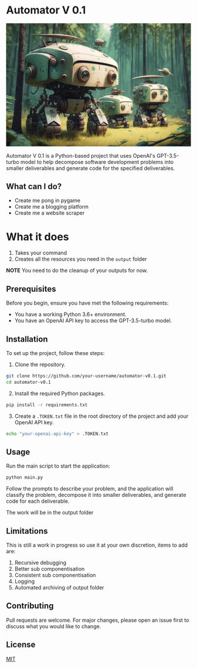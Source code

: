 # Automator V 0.1

![cover image](frontCover.png)

Automator V 0.1 is a Python-based project that uses OpenAI's GPT-3.5-turbo model to help decompose software development problems into smaller deliverables and generate code for the specified deliverables.


## What can I do?


- Create me pong in pygame
- Create me a blogging platform
- Create me a website scraper

# What it does

1. Takes your command
2. Creates all the resources you need in the `output` folder

**NOTE** You need to do the cleanup of your outputs for now.

## Prerequisites

Before you begin, ensure you have met the following requirements:

* You have a working Python 3.6+ environment.
* You have an OpenAI API key to access the GPT-3.5-turbo model.

## Installation

To set up the project, follow these steps:

1. Clone the repository.

```bash
git clone https://github.com/your-username/automator-v0.1.git
cd automator-v0.1
```

2. Install the required Python packages.

```bash
pip install -r requirements.txt
``` 


3. Create a `.TOKEN.txt` file in the root directory of the project and add your OpenAI API key.

```bash
echo "your-openai-api-key" > .TOKEN.txt

```


## Usage

Run the main script to start the application:

```bash
python main.py
```


Follow the prompts to describe your problem, and the application will classify the problem, decompose it into smaller deliverables, and generate code for each deliverable.

The work will be in the output folder

## Limitations

This is still a work in progress so use it at your own discretion, items to add are:

1. Recursive debugging
2. Better sub componentisation
3. Consistent sub componentisation
4. Logging
5. Automated archiving of output folder



## Contributing

Pull requests are welcome. For major changes, please open an issue first to discuss what you would like to change.

## License

[MIT](https://choosealicense.com/licenses/mit/)
